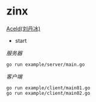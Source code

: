 # zinx

[Aceld(刘丹冰)](https://www.bookstack.cn/books/zinx)

- start

*服务器*

```
go run example/server/main.go
```

*客户端*

```
go run example/client/main01.go
go run example/client/main02.go
```